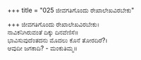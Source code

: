 +++
title = "025 ಜೀವಗತಿಗೊಂದು ರೇಖಾಲೇಖವಿರಬೇಕು"

+++
ಜೀವಗತಿಗೊಂದು ರೇಖಾಲೇಖವಿರಬೇಕು।  
ನಾವಿಕನಿಗಿರುವಂತೆ ದಿಕ್ಕು ದಿನವೆಣಿಸೆ॥  
ಭಾವಿಸುವುದೆಂತದನು ಮೊದಲು ಕೊನೆ ತೋರದಿರೆ?।  
ಆವುದೀ ಜಗಕಾದಿ? - ಮಂಕುತಿಮ್ಮ॥  
